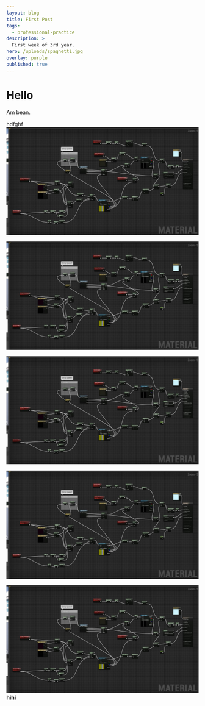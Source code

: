 ```yaml
---
layout: blog
title: First Post
tags:
  - professional-practice
description: >
  First week of 3rd year.
hero: /uploads/spaghetti.jpg
overlay: purple
published: true
---
```


# Hello

Am bean.

hdfghf
![wonky normal map](/uploads/spaghetti.jpg)

![wonky normal map](/uploads/spaghetti.jpg)

![wonky normal map](/uploads/spaghetti.jpg)

![wonky normal map](/uploads/spaghetti.jpg)

![wonky normal map](/uploads/spaghetti.jpg)
**hihi**